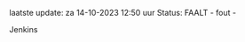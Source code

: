 laatste update: 
za 14-10-2023 12:50   uur 
Status: FAALT - fout - 
<div class="service R">Jenkins</div>
